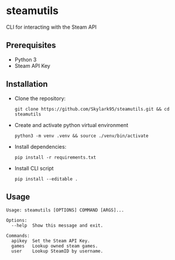 # steamutils
CLI for interacting with the Steam API

## Prerequisites
- Python 3
- Steam API Key

## Installation
- Clone the repository:
    ```
    git clone https://github.com/Skylark95/steamutils.git && cd steamutils
    ```
- Create and activate python virtual environment
    ```
    python3 -m venv .venv && source ./venv/bin/activate
    ```
- Install dependencies:
    ```
    pip install -r requirements.txt
    ```
- Install CLI script
    ```
    pip install --editable .
    ```
## Usage
```
Usage: steamutils [OPTIONS] COMMAND [ARGS]...

Options:
  --help  Show this message and exit.

Commands:
  apikey  Set the Steam API Key.
  games   Lookup owned steam games.
  user    Lookup SteamID by username.
```